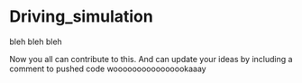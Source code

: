 # Driving_simulation
bleh bleh bleh

Now you all can contribute to this. And can update your ideas by including a comment to pushed code
woooooooooooooookaaay
